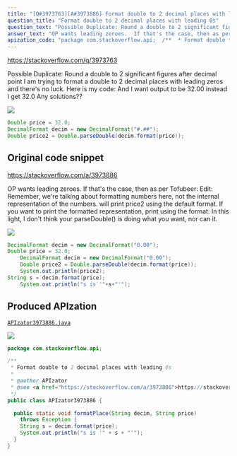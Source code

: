 ```yaml
---
title: "[Q#3973763][A#3973886] Format double to 2 decimal places with leading 0s"
question_title: "Format double to 2 decimal places with leading 0s"
question_text: "Possible Duplicate: Round a double to 2 significant figures after decimal point I am trying to format a double to 2 decimal places with leading zeros and there's no luck. Here is my code: And I want output to be 32.00 instead I get 32.0 Any solutions??"
answer_text: "OP wants leading zeroes.  If that's the case, then as per Tofubeer: Edit: Remember, we're talking about formatting numbers here, not the internal representation of the numbers. will print price2 using the default format.  If you want to print the formatted representation, print using the format: In this light, I don't think your parseDouble() is doing what you want, nor can it."
apization_code: "package com.stackoverflow.api;  /**  * Format double to 2 decimal places with leading 0s  *  * @author APIzator  * @see <a href=\"https://stackoverflow.com/a/3973886\">https://stackoverflow.com/a/3973886</a>  */ public class APIzator3973886 {    public static void formatPlace(String decim, String price)     throws Exception {     String s = decim.format(price);     System.out.println(\"s is '\" + s + \"'\");   } }"
---
```


https://stackoverflow.com/q/3973763

Possible Duplicate:
Round a double to 2 significant figures after decimal point
I am trying to format a double to 2 decimal places with leading zeros and there&#x27;s no luck.
Here is my code:
And I want output to be 32.00 instead I get 32.0
Any solutions??


<div class="code-logo"><img src="/stackoverflow.png" /></div>

```java
Double price = 32.0;
DecimalFormat decim = new DecimalFormat("#.##");
Double price2 = Double.parseDouble(decim.format(price));
```


## Original code snippet

https://stackoverflow.com/a/3973886

OP wants leading zeroes.  If that&#x27;s the case, then as per Tofubeer:
Edit:
Remember, we&#x27;re talking about formatting numbers here, not the internal representation of the numbers.
will print price2 using the default format.  If you want to print the formatted representation, print using the format:
In this light, I don&#x27;t think your parseDouble() is doing what you want, nor can it.

<div class="code-logo"><img src="/stackoverflow.png" /></div>

```java
DecimalFormat decim = new DecimalFormat("0.00");
Double price = 32.0;
    DecimalFormat decim = new DecimalFormat("0.00");
    Double price2 = Double.parseDouble(decim.format(price));
    System.out.println(price2);
String s = decim.format(price);
    System.out.println("s is '"+s+"'");
```

## Produced APIzation

[`APIzator3973886.java`](https://github.com/pasqualesalza/apization-temp/raw/main/data/search/APIzator3973886.java)

<div class="code-logo"><img src="/apizator.png" /></div>

```java
package com.stackoverflow.api;

/**
 * Format double to 2 decimal places with leading 0s
 *
 * @author APIzator
 * @see <a href="https://stackoverflow.com/a/3973886">https://stackoverflow.com/a/3973886</a>
 */
public class APIzator3973886 {

  public static void formatPlace(String decim, String price)
    throws Exception {
    String s = decim.format(price);
    System.out.println("s is '" + s + "'");
  }
}

```